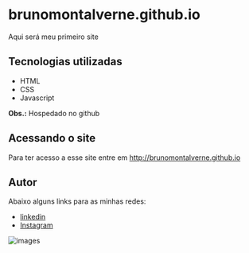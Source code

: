 # brunomontalverne.github.io
Aqui será meu primeiro site

## Tecnologias utilizadas
- HTML
- CSS
- Javascript

**Obs.:** Hospedado no github

## Acessando o site
Para ter acesso a esse site entre em <http://brunomontalverne.github.io>

## Autor
Abaixo alguns links para as minhas redes:
- [linkedin](http://www.linkedin.com/in/bruno-mont-alverne-ribeiro-5a93a22a7)
- [Instagram](https://www.instagram.com/bruno.montalverne/)

![images](https://github.com/user-attachments/assets/f4df02e9-5a26-427c-b15d-5bc44b20395c)


